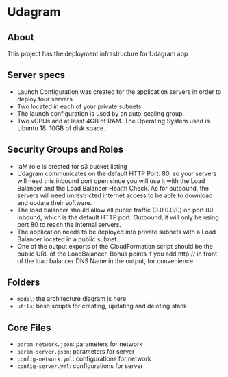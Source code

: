 
# Udagram

## About
This project has the deployment infrastructure for Udagram app

## Server specs

- Launch Configuration was created for the application servers in order to deploy four servers
- Two located in each of your private subnets. 
- The launch configuration is used by an auto-scaling group.
- Two vCPUs and at least 4GB of RAM. The Operating System used is Ubuntu 18. 10GB of disk space.

## Security Groups and Roles


- IaM role is created for s3 bucket listing
- Udagram communicates on the default HTTP Port: 80, so your servers will need this inbound port open since you will use it with the Load Balancer and the Load Balancer Health Check. As for outbound, the servers will need unrestricted internet access to be able to download and update their software.
- The load balancer should allow all public traffic (0.0.0.0/0) on port 80 inbound, which is the default HTTP port. Outbound, it will only be using port 80 to reach the internal servers.
- The application needs to be deployed into private subnets with a Load Balancer located in a public subnet.
- One of the output exports of the CloudFormation script should be the public URL of the LoadBalancer. Bonus points if you add http:// in front of the load balancer DNS Name in the output, for convenience.

## Folders
- `model`: the architecture diagram is here
- `utils`: bash scripts for creating, updating and deleting stack


## Core Files
- `param-network.json`: parameters for network
- `param-server.json`: parameters for server
- `config-network.yml`: configurations for network
- `config-server.yml`: configurations for server



